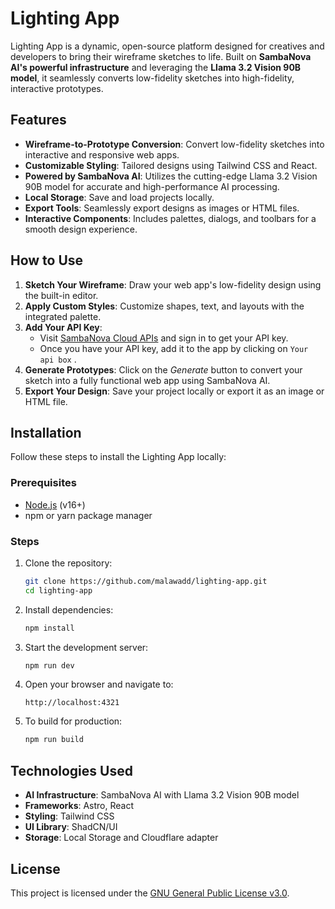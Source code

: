 
# Lighting App

Lighting App is a dynamic, open-source platform designed for creatives and developers to bring their wireframe sketches to life. Built on **SambaNova AI's powerful infrastructure** and leveraging the **Llama 3.2 Vision 90B model**, it seamlessly converts low-fidelity sketches into high-fidelity, interactive prototypes.

## Features

- **Wireframe-to-Prototype Conversion**: Convert low-fidelity sketches into interactive and responsive web apps.
- **Customizable Styling**: Tailored designs using Tailwind CSS and React.
- **Powered by SambaNova AI**: Utilizes the cutting-edge Llama 3.2 Vision 90B model for accurate and high-performance AI processing.
- **Local Storage**: Save and load projects locally.
- **Export Tools**: Seamlessly export designs as images or HTML files.
- **Interactive Components**: Includes palettes, dialogs, and toolbars for a smooth design experience.

## How to Use

1. **Sketch Your Wireframe**: Draw your web app's low-fidelity design using the built-in editor.
2. **Apply Custom Styles**: Customize shapes, text, and layouts with the integrated palette.
3. **Add Your API Key**:
   - Visit [SambaNova Cloud APIs](https://cloud.sambanova.ai/apis) and sign in to get your API key.
   - Once you have your API key, add it to the app by clicking on ``Your api box`` .
4. **Generate Prototypes**: Click on the *Generate* button to convert your sketch into a fully functional web app using SambaNova AI.
5. **Export Your Design**: Save your project locally or export it as an image or HTML file.

## Installation

Follow these steps to install the Lighting App locally:

### Prerequisites
- [Node.js](https://nodejs.org/) (v16+)
- npm or yarn package manager

### Steps

1. Clone the repository:
   ```bash
   git clone https://github.com/malawadd/lighting-app.git
   cd lighting-app
   ```

2. Install dependencies:
   ```bash
   npm install
   ```

3. Start the development server:
   ```bash
   npm run dev
   ```

4. Open your browser and navigate to:
   ```
   http://localhost:4321
   ```

5. To build for production:
   ```bash
   npm run build
   ```

## Technologies Used

- **AI Infrastructure**: SambaNova AI with Llama 3.2 Vision 90B model
- **Frameworks**: Astro, React
- **Styling**: Tailwind CSS
- **UI Library**: ShadCN/UI
- **Storage**: Local Storage and Cloudflare adapter


## License

This project is licensed under the [GNU General Public License v3.0](./LICENSE.md).

